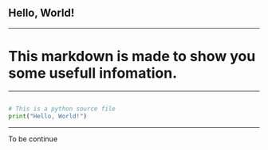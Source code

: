 ## Hello, World!

---
# This markdown is made to show you some usefull infomation.


---
```python

# This is a python source file
print("Hello, World!")

```
---

To be continue
